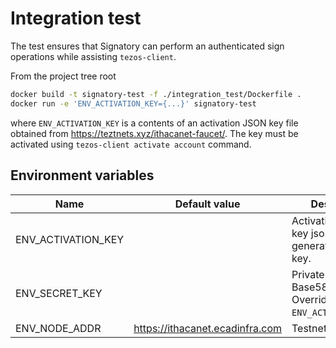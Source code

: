 # Integration test

The test ensures that Signatory can perform an authenticated sign operations
while assisting `tezos-client`.

From the project tree root

```sh
docker build -t signatory-test -f ./integration_test/Dockerfile .
docker run -e 'ENV_ACTIVATION_KEY={...}' signatory-test
```

where `ENV_ACTIVATION_KEY` is a contents of an activation JSON key file obtained
from https://teztnets.xyz/ithacanet-faucet/. The key must be activated using
`tezos-client activate account` command.

## Environment variables

| Name               | Default value                   | Description                                                         |
| ------------------ | ------------------------------- | ------------------------------------------------------------------- |
| ENV_ACTIVATION_KEY |                                 | Activation (faucet) key json. Used to generate private key.         |
| ENV_SECRET_KEY     |                                 | Private key in Tezos Base58 format. Overrides `ENV_ACTIVATION_KEY`. |
| ENV_NODE_ADDR      | https://ithacanet.ecadinfra.com | Testnet node                                                        |
